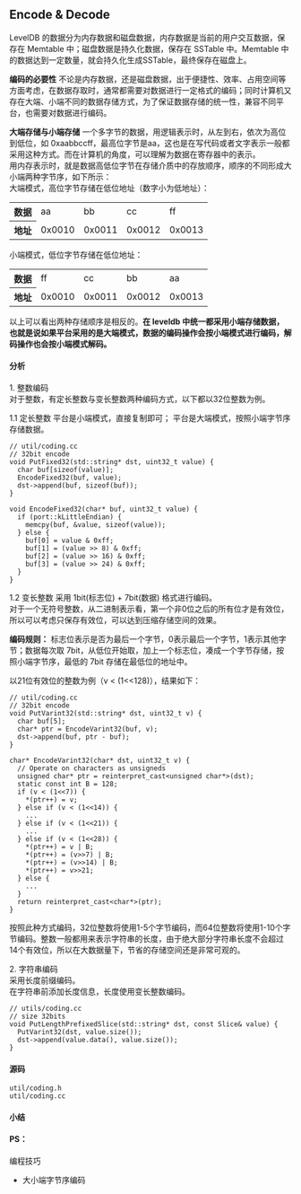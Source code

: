 ## Encode & Decode

LevelDB 的数据分为内存数据和磁盘数据，内存数据是当前的用户交互数据，保存在 Memtable 中；磁盘数据是持久化数据，保存在 SSTable 中。Memtable 中的数据达到一定数量，就会持久化生成SSTable，最终保存在磁盘上。    

<b>编码的必要性</b>
不论是内存数据，还是磁盘数据，出于便捷性、效率、占用空间等方面考虑，在数据存取时，通常都需要对数据进行一定格式的编码；同时计算机又存在大端、小端不同的数据存储方式，为了保证数据存储的统一性，兼容不同平台，也需要对数据进行编码。

<b>大端存储与小端存储</b>
一个多字节的数据，用逻辑表示时，从左到右，依次为高位到低位，如 0xaabbccff，最高位字节是aa，这也是在写代码或者文字表示一般都采用这种方式。而在计算机的角度，可以理解为数据在寄存器中的表示。  
用内存表示时，就是数据高低位字节在存储介质中的存放顺序，顺序的不同形成大小端两种字节序，如下所示：  
大端模式，高位字节存储在低位地址（数字小为低地址）：
<table>
<tr>
    <th>数据</th>
    <td>aa</td>
    <td>bb</td>
    <td>cc</td>
    <td>ff</td>
</tr>
<tr>
    <th>地址</th>
    <td>0x0010</td>
    <td>0x0011</td>
    <td>0x0012</td>
    <td>0x0013</td>
</tr>
</table>
小端模式，低位字节存储在低位地址：
<table>
<tr>
    <th>数据</th>
    <td>ff</td>
    <td>cc</td>
    <td>bb</td>
    <td>aa</td>
</tr>
<tr>
    <th>地址</th>
    <td>0x0010</td>
    <td>0x0011</td>
    <td>0x0012</td>
    <td>0x0013</td>
</tr>
</table>
    以上可以看出两种存储顺序是相反的。<b>在 leveldb 中统一都采用小端存储数据，也就是说如果平台采用的是大端模式，数据的编码操作会按小端模式进行编码，解码操作也会按小端模式解码。</b>

#### 分析

1.&nbsp;整数编码   
对于整数，有定长整数与变长整数两种编码方式，以下都以32位整数为例。

1.1 定长整数
平台是小端模式，直接复制即可；
平台是大端模式，按照小端字节序存储数据。
```
// util/coding.cc
// 32bit encode
void PutFixed32(std::string* dst, uint32_t value) {
  char buf[sizeof(value)];
  EncodeFixed32(buf, value);
  dst->append(buf, sizeof(buf));
}

void EncodeFixed32(char* buf, uint32_t value) {
  if (port::kLittleEndian) {
    memcpy(buf, &value, sizeof(value));
  } else {
    buf[0] = value & 0xff;
    buf[1] = (value >> 8) & 0xff;
    buf[2] = (value >> 16) & 0xff;
    buf[3] = (value >> 24) & 0xff;
  }
}
```

1.2 变长整数
采用 1bit(标志位) + 7bit(数据) 格式进行编码。   
对于一个无符号整数，从二进制表示看，第一个非0位之后的所有位才是有效位，所以可以考虑只保存有效位，可以达到压缩存储空间的效果。    

**编码规则：**
标志位表示是否为最后一个字节，0表示最后一个字节，1表示其他字节；数据每次取 7bit，从低位开始取，加上一个标志位，凑成一个字节存储，按照小端字节序，最低的 7bit 存储在最低位的地址中。

以21位有效位的整数为例（v < (1<<128)），结果如下：

```
// util/coding.cc
// 32bit encode
void PutVarint32(std::string* dst, uint32_t v) {
  char buf[5];
  char* ptr = EncodeVarint32(buf, v);
  dst->append(buf, ptr - buf);
}

char* EncodeVarint32(char* dst, uint32_t v) {
  // Operate on characters as unsigneds
  unsigned char* ptr = reinterpret_cast<unsigned char*>(dst);
  static const int B = 128;
  if (v < (1<<7)) {
    *(ptr++) = v;
  } else if (v < (1<<14)) {
    ...
  } else if (v < (1<<21)) {
    ...
  } else if (v < (1<<28)) {
    *(ptr++) = v | B;
    *(ptr++) = (v>>7) | B;
    *(ptr++) = (v>>14) | B;
    *(ptr++) = v>>21;
  } else {
    ...
  }
  return reinterpret_cast<char*>(ptr);
}
```
按照此种方式编码，32位整数将使用1-5个字节编码，而64位整数将使用1-10个字节编码。整数一般都用来表示字符串的长度，由于绝大部分字符串长度不会超过14个有效位，所以在大数据量下，节省的存储空间还是非常可观的。

2.&nbsp;字符串编码   
采用长度前缀编码。     
在字符串前添加长度信息，长度使用变长整数编码。

```
// utils/coding.cc
// size 32bits
void PutLengthPrefixedSlice(std::string* dst, const Slice& value) {
  PutVarint32(dst, value.size());
  dst->append(value.data(), value.size());
}
```


#### 源码
```
util/coding.h 
util/coding.cc
```

#### 小结


#### PS：
编程技巧    
- 大小端字节序编码
